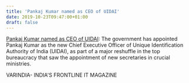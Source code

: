 ```yaml
---
title: 'Pankaj Kumar named as CEO of UIDAI'
date: 2019-10-23T09:47:00+01:00
draft: false
---
```


[Pankaj Kumar named as CEO of UIDAI](https://varindia.com/news/pankaj-kumar-named-as-ceo-of-uidai#.XbATno5d-yg.blogger): The government has appointed Pankaj Kumar as the new Chief Executive Officer of Unique Identification Authority of India (UIDAI), as part of a major reshuffle in the top bureaucracy that saw the appointment of new secretaries in crucial ministries.  
  
VARINDIA- INDIA'S FRONTLINE IT MAGAZINE